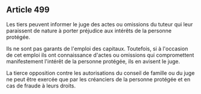 Article 499
----
Les tiers peuvent informer le juge des actes ou omissions du tuteur qui leur
paraissent de nature à porter préjudice aux intérêts de la personne protégée.

Ils ne sont pas garants de l'emploi des capitaux. Toutefois, si à l'occasion de
cet emploi ils ont connaissance d'actes ou omissions qui compromettent
manifestement l'intérêt de la personne protégée, ils en avisent le juge.

La tierce opposition contre les autorisations du conseil de famille ou du juge
ne peut être exercée que par les créanciers de la personne protégée et en cas de
fraude à leurs droits.
